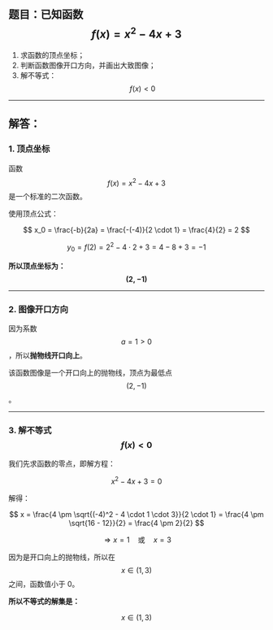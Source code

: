 ## 题目：已知函数 $$f(x) = x^2 - 4x + 3$$

1. 求函数的顶点坐标；
2. 判断函数图像开口方向，并画出大致图像；
3. 解不等式：$$f(x) < 0$$

---

## 解答：

### 1. 顶点坐标

函数 $$f(x) = x^2 - 4x + 3$$ 是一个标准的二次函数。

使用顶点公式：

$$
x_0 = \frac{-b}{2a} = \frac{-(-4)}{2 \cdot 1} = \frac{4}{2} = 2
$$

$$
y_0 = f(2) = 2^2 - 4 \cdot 2 + 3 = 4 - 8 + 3 = -1
$$

**所以顶点坐标为：$$(2, -1)$$**

---

### 2. 图像开口方向

因为系数 $$a = 1 > 0$$，所以**抛物线开口向上**。

该函数图像是一个开口向上的抛物线，顶点为最低点 $$(2, -1)$$。

---

### 3. 解不等式 $$f(x) < 0$$

我们先求函数的零点，即解方程：

$$
x^2 - 4x + 3 = 0
$$

解得：

$$
x = \frac{4 \pm \sqrt{(-4)^2 - 4 \cdot 1 \cdot 3}}{2 \cdot 1} = \frac{4 \pm \sqrt{16 - 12}}{2} = \frac{4 \pm 2}{2}
$$

$$
\Rightarrow x = 1 \quad \text{或} \quad x = 3
$$

因为是开口向上的抛物线，所以在 $$x \in (1, 3)$$ 之间，函数值小于 0。

**所以不等式的解集是：**

$$
x \in (1, 3)
$$
